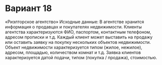 # Вариант 18
«Риэлторское агентство»
Исходные данные:
В агентстве хранится информация о продавцах и покупателях недвижимости. Клиенты агентства характеризуются ФИО, паспортом, контактным телефоном, адресом прописки и т.д. Каждый клиент может выставить на продажу или оставить заявку на покупку нескольких объектов недвижимости. Объект недвижимости характеризуется типом (жилое, нежилое), адресом, площадью, количеством комнат и т.д. Заявка клиентов характеризуется датой подачи, типом (покупка / продажа), стоимостью.
